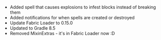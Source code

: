 - Added spell that causes explosions to infest blocks instead of breaking them
- Added notifications for when spells are created or destroyed
- Update Fabric Loader to 0.15.0
- Updated to Gradle 8.5
- Removed MixinExtras - it's in Fabric Loader now :D